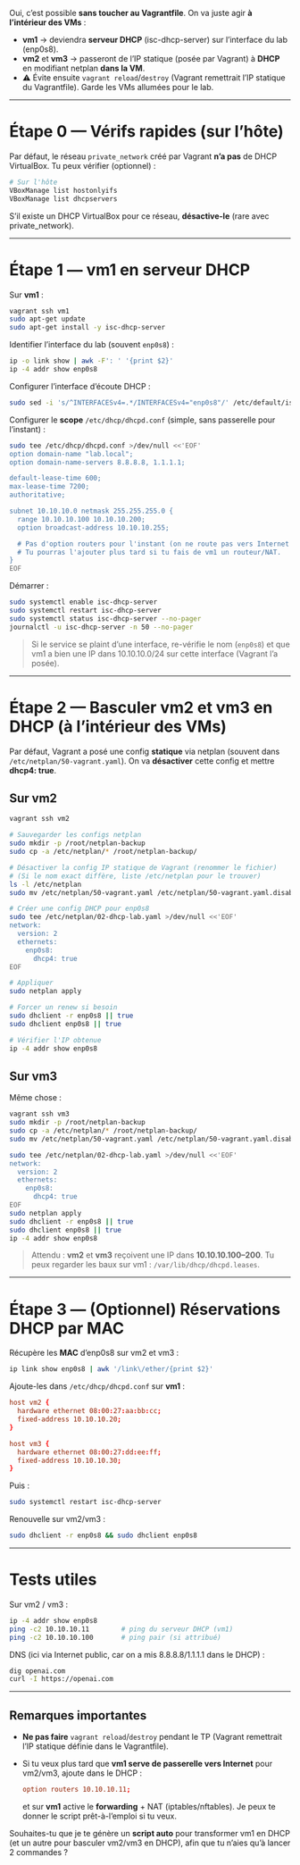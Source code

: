 Oui, c’est possible **sans toucher au Vagrantfile**. On va juste agir **à l’intérieur des VMs** :

* **vm1** → deviendra **serveur DHCP** (isc-dhcp-server) sur l’interface du lab (enp0s8).
* **vm2** et **vm3** → passeront de l’IP statique (posée par Vagrant) à **DHCP** en modifiant netplan **dans la VM**.
* ⚠️ Évite ensuite `vagrant reload`/`destroy` (Vagrant remettrait l’IP statique du Vagrantfile). Garde les VMs allumées pour le lab.

---

# Étape 0 — Vérifs rapides (sur l’hôte)

Par défaut, le réseau `private_network` créé par Vagrant **n’a pas** de DHCP VirtualBox. Tu peux vérifier (optionnel) :

```bash
# Sur l'hôte
VBoxManage list hostonlyifs
VBoxManage list dhcpservers
```

S’il existe un DHCP VirtualBox pour ce réseau, **désactive-le** (rare avec private\_network).

---

# Étape 1 — vm1 en serveur DHCP

Sur **vm1** :

```bash
vagrant ssh vm1
sudo apt-get update
sudo apt-get install -y isc-dhcp-server
```

Identifier l’interface du lab (souvent `enp0s8`) :

```bash
ip -o link show | awk -F': ' '{print $2}'
ip -4 addr show enp0s8
```

Configurer l’interface d’écoute DHCP :

```bash
sudo sed -i 's/^INTERFACESv4=.*/INTERFACESv4="enp0s8"/' /etc/default/isc-dhcp-server
```

Configurer le **scope** `/etc/dhcp/dhcpd.conf` (simple, sans passerelle pour l’instant) :

```bash
sudo tee /etc/dhcp/dhcpd.conf >/dev/null <<'EOF'
option domain-name "lab.local";
option domain-name-servers 8.8.8.8, 1.1.1.1;

default-lease-time 600;
max-lease-time 7200;
authoritative;

subnet 10.10.10.0 netmask 255.255.255.0 {
  range 10.10.10.100 10.10.10.200;
  option broadcast-address 10.10.10.255;

  # Pas d'option routers pour l'instant (on ne route pas vers Internet via vm1).
  # Tu pourras l'ajouter plus tard si tu fais de vm1 un routeur/NAT.
}
EOF
```

Démarrer :

```bash
sudo systemctl enable isc-dhcp-server
sudo systemctl restart isc-dhcp-server
sudo systemctl status isc-dhcp-server --no-pager
journalctl -u isc-dhcp-server -n 50 --no-pager
```

> Si le service se plaint d’une interface, re-vérifie le nom (`enp0s8`) et que vm1 a bien une IP dans 10.10.10.0/24 sur cette interface (Vagrant l’a posée).

---

# Étape 2 — Basculer vm2 et vm3 en DHCP (à l’intérieur des VMs)

Par défaut, Vagrant a posé une config **statique** via netplan (souvent dans `/etc/netplan/50-vagrant.yaml`).
On va **désactiver** cette config et mettre **dhcp4: true**.

## Sur vm2

```bash
vagrant ssh vm2

# Sauvegarder les configs netplan
sudo mkdir -p /root/netplan-backup
sudo cp -a /etc/netplan/* /root/netplan-backup/

# Désactiver la config IP statique de Vagrant (renommer le fichier)
# (Si le nom exact diffère, liste /etc/netplan pour le trouver)
ls -l /etc/netplan
sudo mv /etc/netplan/50-vagrant.yaml /etc/netplan/50-vagrant.yaml.disabled 2>/dev/null || true

# Créer une config DHCP pour enp0s8
sudo tee /etc/netplan/02-dhcp-lab.yaml >/dev/null <<'EOF'
network:
  version: 2
  ethernets:
    enp0s8:
      dhcp4: true
EOF

# Appliquer
sudo netplan apply

# Forcer un renew si besoin
sudo dhclient -r enp0s8 || true
sudo dhclient enp0s8 || true

# Vérifier l'IP obtenue
ip -4 addr show enp0s8
```

## Sur vm3

Même chose :

```bash
vagrant ssh vm3
sudo mkdir -p /root/netplan-backup
sudo cp -a /etc/netplan/* /root/netplan-backup/
sudo mv /etc/netplan/50-vagrant.yaml /etc/netplan/50-vagrant.yaml.disabled 2>/dev/null || true

sudo tee /etc/netplan/02-dhcp-lab.yaml >/dev/null <<'EOF'
network:
  version: 2
  ethernets:
    enp0s8:
      dhcp4: true
EOF
sudo netplan apply
sudo dhclient -r enp0s8 || true
sudo dhclient enp0s8 || true
ip -4 addr show enp0s8
```

> Attendu : **vm2** et **vm3** reçoivent une IP dans **10.10.10.100–200**.
> Tu peux regarder les baux sur vm1 : `/var/lib/dhcp/dhcpd.leases`.

---

# Étape 3 — (Optionnel) Réservations DHCP par MAC

Récupère les **MAC** d’enp0s8 sur vm2 et vm3 :

```bash
ip link show enp0s8 | awk '/link\/ether/{print $2}'
```

Ajoute-les dans `/etc/dhcp/dhcpd.conf` sur **vm1** :

```conf
host vm2 {
  hardware ethernet 08:00:27:aa:bb:cc;
  fixed-address 10.10.10.20;
}

host vm3 {
  hardware ethernet 08:00:27:dd:ee:ff;
  fixed-address 10.10.10.30;
}
```

Puis :

```bash
sudo systemctl restart isc-dhcp-server
```

Renouvelle sur vm2/vm3 :

```bash
sudo dhclient -r enp0s8 && sudo dhclient enp0s8
```

---

# Tests utiles

Sur vm2 / vm3 :

```bash
ip -4 addr show enp0s8
ping -c2 10.10.10.11        # ping du serveur DHCP (vm1)
ping -c2 10.10.10.100       # ping pair (si attribué)
```

DNS (ici via Internet public, car on a mis 8.8.8.8/1.1.1.1 dans le DHCP) :

```bash
dig openai.com
curl -I https://openai.com
```

---

## Remarques importantes

* **Ne pas faire** `vagrant reload`/`destroy` pendant le TP (Vagrant remettrait l’IP statique définie dans le Vagrantfile).
* Si tu veux plus tard que **vm1 serve de passerelle vers Internet** pour vm2/vm3, ajoute dans le DHCP :

  ```conf
  option routers 10.10.10.11;
  ```

  et sur **vm1** active le **forwarding** + NAT (iptables/nftables). Je peux te donner le script prêt-à-l’emploi si tu veux.

Souhaites-tu que je te génère un **script auto** pour transformer vm1 en DHCP (et un autre pour basculer vm2/vm3 en DHCP), afin que tu n’aies qu’à lancer 2 commandes ?
